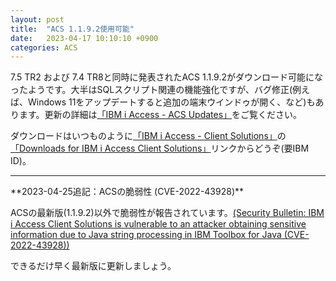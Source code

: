 ```yaml
---
layout: post
title:  "ACS 1.1.9.2使用可能"
date:   2023-04-17 10:10:10 +0900
categories: ACS
---
```

7.5 TR2 および 7.4 TR8と同時に発表されたACS 1.1.9.2がダウンロード可能になったようです。大半はSQLスクリプト関連の機能強化ですが、バグ修正(例えば、Windows 11をアップデートすると追加の端末ウインドゥが開く、など)もあります。更新の詳細は[「IBM i Access - ACS Updates」](https://www.ibm.com/support/pages/ibm-i-access-acs-updates)をご覧ください。

ダウンロードはいつものように[「IBM i Access - Client Solutions」](https://www.ibm.com/support/pages/ibm-i-access-client-solutions)の[「Downloads for IBM i Access Client Solutions」](https://www.ibm.com/resources/mrs/assets?source=swg-ia)リンクからどうぞ(要IBM ID)。

---
<P></P>
**2023-04-25追記：ACSの脆弱性 (CVE-2022-43928)**

ACSの最新版(1.1.9.2)以外で脆弱性が報告されています。[(Security Bulletin: IBM i Access Client Solutions is vulnerable to an attacker obtaining sensitive information due to Java string processing in IBM Toolbox for Java (CVE-2022-43928))](https://www.ibm.com/support/pages/node/6985321)

できるだけ早く最新版に更新しましょう。
